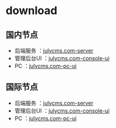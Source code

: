 # download

## 国内节点

- 后端服务 ：[julycms.com-server](https://gitee.com/const-undefined-man/julycms.com-server)
- 管理后台UI ：[julycms.com-console-ui](https://gitee.com/const-undefined-man/julycms.com-console-ui)
- PC ：[julycms.com-pc-ui](https://gitee.com/const-undefined-man/julycms.com-pc-ui)

## 国际节点

- 后端服务 ：[julycms.com-server](https://github.com/const-undefined-man/julycms.com-server)
- 管理后台UI ：[julycms.com-console-ui](https://github.com/const-undefined-man/julycms.com-console-ui)
- PC ：[julycms.com-pc-ui](https://github.com/const-undefined-man/julycms.com-pc-ui)
